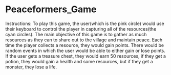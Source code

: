 # Peaceformers_Game

Instructions:
To play this game, the user(which is the pink circle) would use their keyboard to control the player in capturing all of the resources(the cyan circles). The main objective of this game is to gather as much resources as they can to share out to the village and maintain peace. Each time the player collects a resource, they would gain points. There would be random events in which the user would be able to either gain or lose points. If the user gets a treasure chest, they would earn 50 resources, if they get a potion, they would gain a health and some resources, but if they get a monster, they lose a life. 

